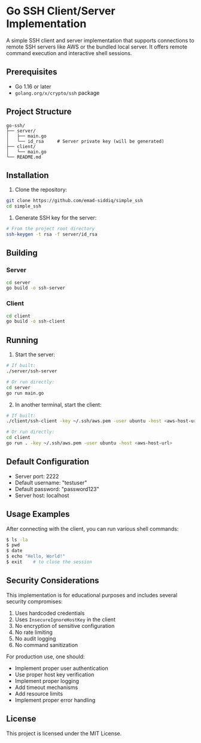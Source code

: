 # Go SSH Client/Server Implementation

A simple SSH client and server implementation that supports connections to remote SSH servers like AWS or the bundled local server. It offers remote command execution and interactive shell sessions.

## Prerequisites

- Go 1.16 or later
- `golang.org/x/crypto/ssh` package

## Project Structure

```
go-ssh/
├── server/
│   ├── main.go
│   └── id_rsa     # Server private key (will be generated)
├── client/
│   └── main.go
└── README.md
```

## Installation

1. Clone the repository:
```bash
git clone https://github.com/emad-siddiq/simple_ssh
cd simple_ssh
```


1. Generate SSH key for the server:
```bash
# From the project root directory
ssh-keygen -t rsa -f server/id_rsa
```

## Building

### Server
```bash
cd server
go build -o ssh-server
```

### Client
```bash
cd client
go build -o ssh-client
```

## Running

1. Start the server:
```bash
# If built:
./server/ssh-server

# Or run directly:
cd server
go run main.go
```

2. In another terminal, start the client:
```bash
# If built:
./client/ssh-client -key ~/.ssh/aws.pem -user ubuntu -host <aws-host-url>

# Or run directly:
cd client
go run . -key ~/.ssh/aws.pem -user ubuntu -host <aws-host-url>
```

## Default Configuration

- Server port: 2222
- Default username: "testuser"
- Default password: "password123"
- Server host: localhost

## Usage Examples

After connecting with the client, you can run various shell commands:

```bash
$ ls -la
$ pwd
$ date
$ echo "Hello, World!"
$ exit    # to close the session
```


## Security Considerations

This implementation is for educational purposes and includes several security compromises:

1. Uses hardcoded credentials
2. Uses `InsecureIgnoreHostKey` in the client
3. No encryption of sensitive configuration
4. No rate limiting
5. No audit logging
6. No command sanitization

For production use, one should:

- Implement proper user authentication
- Use proper host key verification
- Implement proper logging
- Add timeout mechanisms
- Add resource limits
- Implement proper error handling



## License

This project is licensed under the MIT License.
